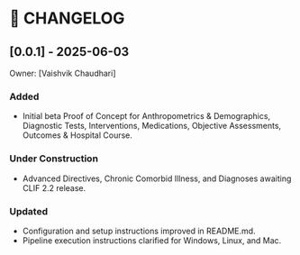 # 🚧 CHANGELOG

## \[0.0.1] - 2025-06-03

Owner: [Vaishvik Chaudhari]

### Added

* Initial beta Proof of Concept for Anthropometrics & Demographics, Diagnostic Tests, Interventions, Medications, Objective Assessments, Outcomes & Hospital Course.

### Under Construction

* Advanced Directives, Chronic Comorbid Illness, and Diagnoses awaiting CLIF 2.2 release.

### Updated

* Configuration and setup instructions improved in README.md.
* Pipeline execution instructions clarified for Windows, Linux, and Mac.
